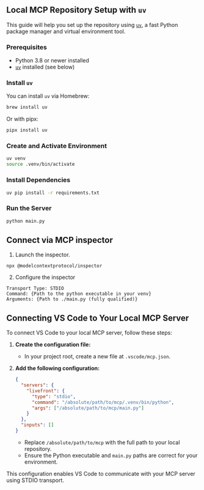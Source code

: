 ## Local MCP Repository Setup with `uv`

This guide will help you set up the repository using [`uv`](https://github.com/astral-sh/uv), a fast Python package manager and virtual environment tool.

### Prerequisites

- Python 3.8 or newer installed
- [`uv`](https://github.com/astral-sh/uv) installed (see below)

### Install `uv`

You can install `uv` via Homebrew:

```sh
brew install uv
```

Or with pipx:

```sh
pipx install uv
```

### Create and Activate Environment

```sh
uv venv
source .venv/bin/activate
```

### Install Dependencies

```sh
uv pip install -r requirements.txt
```

### Run the Server

```sh
python main.py
```

## Connect via MCP inspector

1. Launch the inspector.

```
npx @modelcontextprotocol/inspector
```

2. Configure the inspector

```
Transport Type: STDIO
Command: {Path to the python executable in your venv}
Arguments: {Path to ./main.py (fully qualified)}
```

## Connecting VS Code to Your Local MCP Server

To connect VS Code to your local MCP server, follow these steps:

1. **Create the configuration file:**

   - In your project root, create a new file at `.vscode/mcp.json`.

2. **Add the following configuration:**

   ```json
   {
     "servers": {
       "livefront": {
         "type": "stdio",
         "command": "/absolute/path/to/mcp/.venv/bin/python",
         "args": ["/absolute/path/to/mcp/main.py"]
       }
     },
     "inputs": []
   }
   ```

   - Replace `/absolute/path/to/mcp` with the full path to your local repository.
   - Ensure the Python executable and `main.py` paths are correct for your environment.

This configuration enables VS Code to communicate with your MCP server using STDIO transport.
